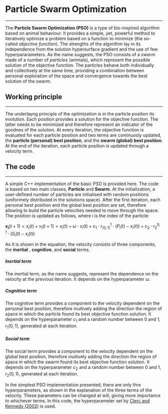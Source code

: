 # Particle Swarm Optimization
---
The **Particle Swarm Optimization (PSO)** is a type of bio-inspired algorithm based on animal behaviour. It provides a simple, yet, powerful method to iteratively optimize a problem based on a function to minimize (the so-called _objective function_).
The strengths of the algorithm lay in its independence from the solution hypersurface gradient and the use of few hyperpararameters.
As the name suggests, the PSO consists of a _swarm_ made of a number of _particles_ (animals), which represent the possible solution of the objective function. The particles behave both individually and collectively at the same time, providing a combination between personal exploration of the space and convergence towards the best solution of the swarm.

## Working principle
---
The underlayng principle of the optimization is in the particle position its evolution.
Each position provides a solution for the objective function. The latter needs to be minimized and therefore represent an indicator of the goodnes of the solution.
At every iteration, the objective function is evaluated for each particle position and two terms are continuosly updated, the **particle (personal) best position**, and the **swarm (global) best position**.
At the end of the iteration, each particle position is updated through a velocity term.


## The code
---
A simple C++ implementation of the basic PSO is provided here. The code is based on two main classes, **Particle** and **Swarm**.
At the initialization, a user-defined number of particles are initialised with random positions (uniformely distributed in the solutions space). After the first iteration, each personal best position and the global best position are set, therefore allowing to build the particle velocities needed to move through the space.
The position is updated as follows, where _i_ is the index of the particle:

$`\boldsymbol{x_i}(t+1) = x_i(t) + v_i(t+1) = x_i(t) + \omega \cdot v_i(t) + c_1 \cdot r^1_{(0,1)} \cdot (P_i(t) - x_i(t)) + c_2 \cdot r^{0,1}_2 \cdot (S_i(t) - x_i(t))`$

As it is shown in the equation, the velocity consists of three components, the **inertial** , **cognitive**, and **social** terms.

##### Inertial term
The inertial term, as the name suggests, represent the dependence on the velocity at the previous iteration.
It depends on the hyperparameter $\omega$.

##### Cognitive term
The cognitive term provides a component to the velocity dependent on the personal best position, therefore inuitively adding the direction the region of space in which the particle found its best objective function solution.
It depends on the hyperparameter $c_1$ and a random number between $0$ and $1$, $r_1(0,1)$, generated at each iteration.

##### Social term
The social term provides a component to the velocity dependent on the global best position, therefore inuitively adding the direction the region of space in which the swarm found its best objective function solution.
It depends on the hyperparameter $c_2$ and a random number between $0$ and $1$, $r_2(0,1)$, generated at each iteration.

In the simplest PSO implementation presented, there are only thre hyperparameters, as shown in the explanation of the three terms of the velocity. These parameters can be changed at will, giving more importance to whichever terms.
In this code, the hyperparameter set by [Clerc and Kennedy (2002)](https://ieeexplore.ieee.org/document/985692) is used.


